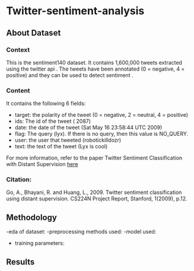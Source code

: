 # Twitter-sentiment-analysis

## About Dataset
### Context
This is the sentiment140 dataset. It contains 1,600,000 tweets extracted using the twitter api . The tweets have been annotated (0 = negative, 4 = positive) and they can be used to detect sentiment .

### Content
It contains the following 6 fields:
- target: the polarity of the tweet (0 = negative, 2 = neutral, 4 = positive)
- ids: The id of the tweet ( 2087)
- date: the date of the tweet (Sat May 16 23:58:44 UTC 2009)
- flag: The query (lyx). If there is no query, then this value is NO_QUERY.
- user: the user that tweeted (robotickilldozr)
- text: the text of the tweet (Lyx is cool)

For more information, refer to the paper Twitter Sentiment Classification with Distant Supervision [here](https://www-cs.stanford.edu/people/alecmgo/papers/TwitterDistantSupervision09.pdf)

### Citation: 
Go, A., Bhayani, R. and Huang, L., 2009. Twitter sentiment classification using distant supervision. CS224N Project Report, Stanford, 1(2009), p.12.


## Methodology
-eda of dataset:
-preprocessing methods used:
-model used:
- training parameters:

## Results
